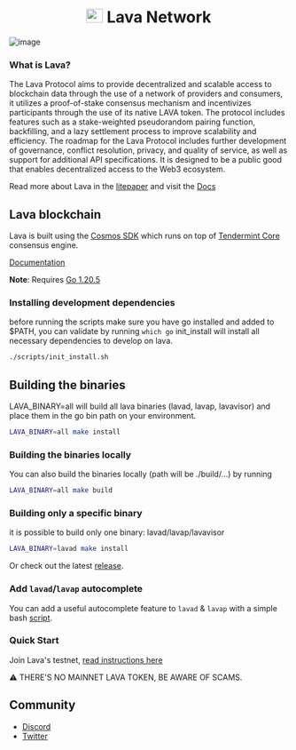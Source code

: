 <!--
parent:
  order: false
-->

<div align="center">
  <h1> <img src="https://user-images.githubusercontent.com/2770565/223762290-44afc792-8ad4-4dbb-b2c2-532780d6c5de.png" alt="Logo" width="30" height="25"> Lava Network  </h1>
</div>

![image](https://user-images.githubusercontent.com/2770565/203528359-dced4d06-f020-4b6a-bb5f-319124924689.png)

### What is Lava?

The Lava Protocol aims to provide decentralized and scalable access to blockchain data through the use of a network of providers and consumers, it utilizes a proof-of-stake consensus mechanism and incentivizes participants through the use of its native LAVA token. The protocol includes features such as a stake-weighted pseudorandom pairing function, backfilling, and a lazy settlement process to improve scalability and efficiency. The roadmap for the Lava Protocol includes further development of governance, conflict resolution, privacy, and quality of service, as well as support for additional API specifications. It is designed to be a public good that enables decentralized access to the Web3 ecosystem.

Read more about Lava in the [litepaper](https://litepaper.lavanet.xyz?utm_source=github.com&utm_medium=github&utm_campaign=readme) and visit the [Docs](https://docs.lavanet.xyz?utm_source=github.com&utm_medium=github&utm_campaign=readme)

## Lava blockchain

Lava is built using the [Cosmos SDK](https://github.com/cosmos/cosmos-sdk/) which runs on top of [Tendermint Core](https://github.com/tendermint/tendermint) consensus engine.

[Documentation](x/README.md)

**Note**: Requires [Go 1.20.5](https://golang.org/dl/)

### Installing development dependencies

before running the scripts make sure you have go installed and added to $PATH, you can validate by running `which go`
init_install will install all necessary dependencies to develop on lava.

```bash
./scripts/init_install.sh
```

## Building the binaries

LAVA_BINARY=all will build all lava binaries (lavad, lavap, lavavisor) and place them in the go bin path on your environment.

```bash
LAVA_BINARY=all make install
```

### Building the binaries locally

You can also build the binaries locally (path will be ./build/...) by running

```bash
LAVA_BINARY=all make build
```

### Building only a specific binary

it is possible to build only one binary: lavad/lavap/lavavisor

```bash
LAVA_BINARY=lavad make install
```

Or check out the latest [release](https://github.com/lavanet/lava/releases).

### Add `lavad`/`lavap` autocomplete

You can add a useful autocomplete feature to `lavad` & `lavap` with a simple bash [script](https://github.com/lavanet/lava/blob/main/scripts/lavad_auto_completion_install.sh).

### Quick Start

Join Lava's testnet, [read instructions here](https://docs.lavanet.xyz/testnet?utm_source=github.com&utm_medium=github&utm_campaign=readme)

⚠️ THERE'S NO MAINNET LAVA TOKEN, BE AWARE OF SCAMS.

## Community

- [Discord](https://discord.gg/lavanetxyz)
- [Twitter](https://twitter.com/lavanetxyz)
